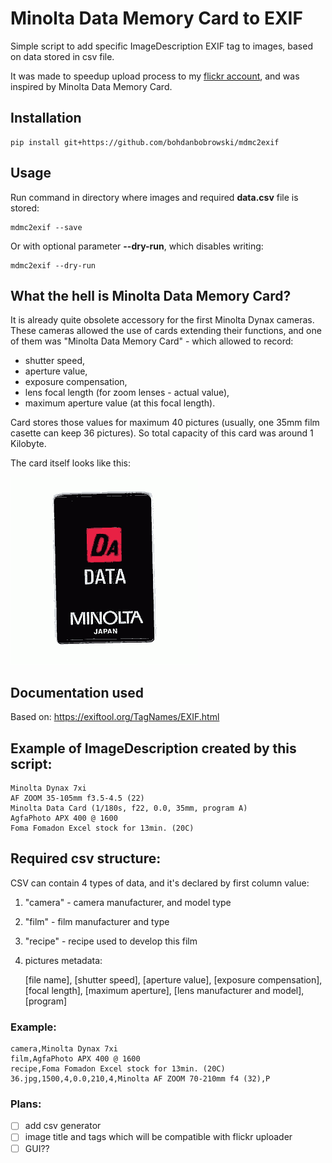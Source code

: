 # Minolta Data Memory Card to EXIF

Simple script to add specific ImageDescription EXIF tag to images, based on data stored in csv file. 

It was made to speedup upload process to my <a href="https://flickr.com/photos/bodzio">flickr account</a>, and was inspired by Minolta Data Memory Card. 

## Installation

    pip install git+https://github.com/bohdanbobrowski/mdmc2exif

## Usage

Run command in directory where images and required **data.csv** file is stored:

    mdmc2exif --save

Or with optional parameter **--dry-run**, which disables writing:

    mdmc2exif --dry-run

## What the hell is Minolta Data Memory Card?

It is already quite obsolete accessory for the first Minolta Dynax cameras. These cameras allowed the use of cards extending their functions, and one of them was "Minolta Data Memory Card" - which allowed to record:
- shutter speed, 
- aperture value, 
- exposure compensation, 
- lens focal length (for zoom lenses - actual value), 
- maximum aperture value (at this focal length).

Card stores those values for maximum 40 pictures (usually, one 35mm film casette can keep 36 pictures). So total capacity of this card was around 1 Kilobyte.

The card itself looks like this:

<img src="minolta_data_memory_card.gif" />

## Documentation used

Based on: https://exiftool.org/TagNames/EXIF.html

## Example of ImageDescription created by this script:

    Minolta Dynax 7xi
    AF ZOOM 35-105mm f3.5-4.5 (22)
    Minolta Data Card (1/180s, f22, 0.0, 35mm, program A)
    AgfaPhoto APX 400 @ 1600
    Foma Fomadon Excel stock for 13min. (20C)

## Required csv structure:

CSV can contain 4 types of data, and it's declared by first column value: 

1. "camera" - camera manufacturer, and model type
2. "film" - film manufacturer and type
3. "recipe" - recipe used to develop this film
4. pictures metadata:
    

    [file name], [shutter speed], [aperture value], [exposure compensation], [focal length], [maximum aperture], [lens manufacturer and model], [program]


### Example:

    camera,Minolta Dynax 7xi
    film,AgfaPhoto APX 400 @ 1600
    recipe,Foma Fomadon Excel stock for 13min. (20C)
    36.jpg,1500,4,0.0,210,4,Minolta AF ZOOM 70-210mm f4 (32),P

### Plans:

- [ ] add csv generator
- [ ] image title and tags which will be compatible with flickr uploader
- [ ] GUI??
